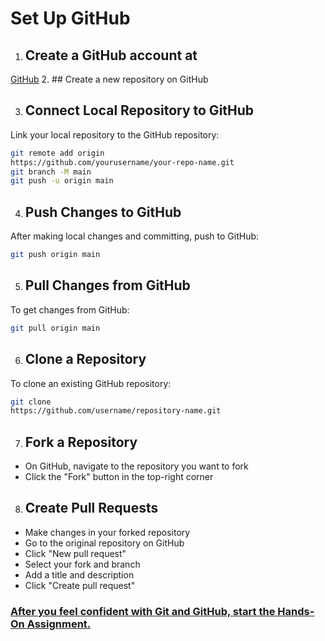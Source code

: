 # Set Up GitHub

1. ## Create a GitHub account at
[GitHub](https://github.com)
2. ## Create a new repository on GitHub

3. ## Connect Local Repository to GitHub

Link your local repository to the GitHub repository:

```bash
git remote add origin
https://github.com/yourusername/your-repo-name.git
git branch -M main
git push -u origin main
```

4. ## Push Changes to GitHub

After making local changes and committing, push to GitHub:

```bash
git push origin main
```

5. ## Pull Changes from GitHub

To get changes from GitHub:

```bash
git pull origin main
```

6. ## Clone a Repository

To clone an existing GitHub repository:

```bash
git clone
https://github.com/username/repository-name.git
```

7. ## Fork a Repository

- On GitHub, navigate to the repository you want to fork
- Click the "Fork" button in the top-right corner

8. ## Create Pull Requests

- Make changes in your forked repository
- Go to the original repository on GitHub
- Click "New pull request"
- Select your fork and branch
- Add a title and description
- Click "Create pull request"

### [After you feel confident with Git and GitHub, start the Hands-On Assignment.](https://github.com/DrVicki/git_github_training/blob/main/Assignment.md)